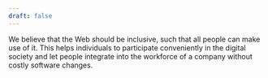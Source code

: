 ```yaml
---
draft: false
---
```


We believe that the Web should be inclusive, such that all people can make use of it. This helps individuals to participate conveniently in the digital society and let people integrate into the workforce of a company without costly software changes.